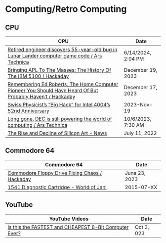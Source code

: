 # Computing/Retro Computing 

## CPU

| CPU | Date |
|---|---|
| [Retired engineer discovers 55-year-old bug in Lunar Lander computer game code / Ars Technica](https://arstechnica.com/gaming/2024/06/retired-engineer-discovers-55-year-old-bug-in-lunar-lander-computer-game-code/) | 6/14/2024, 2:04 PM |
| [Bringing APL To The Masses: The History Of The IBM 5100 / Hackaday](https://hackaday.com/2023/12/19/bringing-apl-to-the-masses-the-history-of-the-ibm-5100/ ) | December 19, 2023 |
| [Remembering Ed Roberts, The Home Computer Pioneer You Should Have Heard Of But Probably Haven’t / Hackaday](https://hackaday.com/2023/12/17/remembering-ed-roberts-the-home-computer-pioneer-you-should-have-heard-of-but-probably-havent/ ) | December 17, 2023 |
| [Swiss Physicist’s “Big Hack” for Intel 4004’s 52nd Anniversary](https://4004.com/hackaday23/ ) | 2023-Nov-19 |
| [Long gone, DEC is still powering the world of computing / Ars Technica](https://arstechnica.com/gadgets/2023/10/long-gone-dec-is-still-powering-the-world-of-computing/) | 10/6/2023, 7:30 AM |
| [The Rise and Decline of Silicon Art - News](https://www.allaboutcircuits.com/news/the-rise-and-decline-of-silicon-art/ ) | July 11, 2022 |

## Commodore 64

| Commodore 64 | Date |
|---|---|
| [Commodore Floppy Drive Fixing Chaos / Hackaday](https://hackaday.com/2023/06/23/commodore-floppy-drive-fixing-chaos/ ) | June 23, 2023 |
| [1541 Diagnostic Cartridge - World of Jani](https://blog.worldofjani.com/?p=2180 ) | 2015-07-XX |

## YouTube

| YouTube Videos | Date |
|---|---|
| [Is this the FASTEST and CHEAPEST 8-Bit Computer Ever?](https://youtube.com/watch?v=CQ_C_RvJJ9A&si=-Jk-kO-ROlR977ti ) | Oct 3, 023 |
